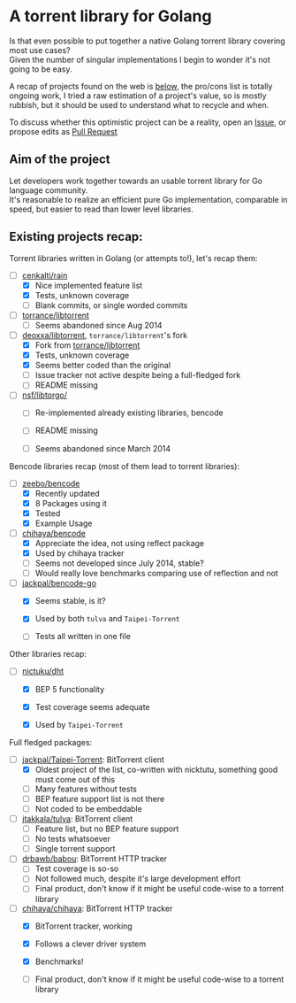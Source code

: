 # A torrent library for Golang
Is that even possible to put together a native Golang torrent library covering most use cases?  
Given the number of singular implementations I begin to wonder it's not going to be easy.

A recap of projects found on the web is [below](#existing-projects-recap), the pro/cons list is totally ongoing work, I tried a raw estimation of a project's value, so is mostly rubbish, but it should be used to understand what to recycle and when.

To discuss whether this optimistic project can be a reality, open an [Issue](/issues), or propose edits as [Pull Request](/pulls)

## Aim of the project
Let developers work together towards an usable torrent library for Go language community.  
It's reasonable to realize an efficient pure Go implementation, comparable in speed, but easier to read than lower level libraries.

## Existing projects recap:

Torrent libraries written in Golang (or attempts to!), let's recap them:

- [ ] [cenkalti/rain](https://github.com/cenkalti/rain)
  - [x] Nice implemented feature list
  - [x] Tests, unknown coverage
  - [ ] Blank commits, or single worded commits
- [ ] [torrance/libtorrent](https://github.com/torrance/libtorrent)
  - [ ] Seems abandoned since Aug 2014
- [ ] [deoxxa/libtorrent](https://github.com/deoxxa/libtorrent), `torrance/libtorrent`'s fork
  - [x] Fork from [torrance/libtorrent](https://github.com/torrance/libtorrent)
  - [x] Tests, unknown coverage
  - [x] Seems better coded than the original
  - [ ] Issue tracker not active despite being a full-fledged fork
  - [ ] README missing
- [ ] [nsf/libtorgo/](https://github.com/nsf/libtorgo/)
  - [ ] Re-implemented already existing libraries, bencode
  - [ ] README missing
  - [ ] Seems abandoned since March 2014


Bencode libraries recap (most of them lead to torrent libraries):

- [ ] [zeebo/bencode](https://github.com/zeebo/bencode)
  - [x] Recently updated
  - [x] 8 Packages using it
  - [x] Tested
  - [x] Example Usage
- [ ] [chihaya/bencode](https://github.com/chihaya/bencode)
  - [x] Appreciate the idea, not using reflect package
  - [x] Used by chihaya tracker
  - [ ] Seems not developed since July 2014, stable?
  - [ ] Would really love benchmarks comparing use of reflection and not
- [ ] [jackpal/bencode-go](https://github.com/jackpal/bencode-go)
  - [x] Seems stable, is it?
  - [x] Used by both `tulva` and `Taipei-Torrent`
  - [ ] Tests all written in one file


Other libraries recap:

- [ ] [nictuku/dht](https://github.com/nictuku/dht)
  - [x] BEP 5 functionality
  - [x] Test coverage seems adequate
  - [x] Used by `Taipei-Torrent`


Full fledged packages:

- [ ] [jackpal/Taipei-Torrent](https://github.com/jackpal/Taipei-Torrent): BitTorrent client
  - [x] Oldest project of the list, co-written with nicktutu, something good must come out of this
  - [ ] Many features without tests
  - [ ] BEP feature support list is not there
  - [ ] Not coded to be embeddable
- [ ] [jtakkala/tulva](https://github.com/jtakkala/tulva): BitTorrent client
  - [ ] Feature list, but no BEP feature support
  - [ ] No tests whatsoever
  - [ ] Single torrent support
- [ ] [drbawb/babou](https://github.com/drbawb/babou): BitTorrent HTTP tracker
  - [ ] Test coverage is so-so
  - [ ] Not followed much, despite it's large development effort
  - [ ] Final product, don't know if it might be useful code-wise to a torrent library
- [ ] [chihaya/chihaya](https://github.com/chihaya/chihaya): BitTorrent HTTP tracker
  - [x] BitTorrent tracker, working
  - [x] Follows a clever driver system
  - [x] Benchmarks!
  - [ ] Final product, don't know if it might be useful code-wise to a torrent library

